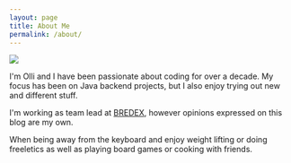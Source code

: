 ```yaml
---
layout: page
title: About Me
permalink: /about/
---
```


<img src="{{ '/img/olli.jpg' | prepend: site.baseurl }}" class="img-circle img-thumbnail center-block" />


I'm Olli and I have been passionate about coding for over a decade. My focus has been on Java backend projects, but I also enjoy trying out new and different stuff.

I'm working as team lead at <a href="https://bredex.de/" target="_blank">BREDEX</a>, however opinions expressed
on this blog are my own.


When being away from the keyboard and enjoy weight lifting or doing freeletics as well as playing board games or cooking
with friends.
